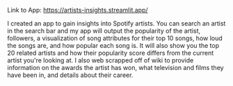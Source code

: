 Link to App: https://artists-insights.streamlit.app/

I created an app to gain insights into Spotify artists. You can search an artist in the search bar and my app will output the popularity of the artist, followers, a visualization of song attributes 
for their top 10 songs, how loud the songs are, and how popular each song is. It will also 
show you the top 20 related artists and how their popularity score differs from the current
artist you're looking at. I also web scrapped off of wiki to provide information on the awards
the artist has won, what television and films they have been in, and details about their career.

